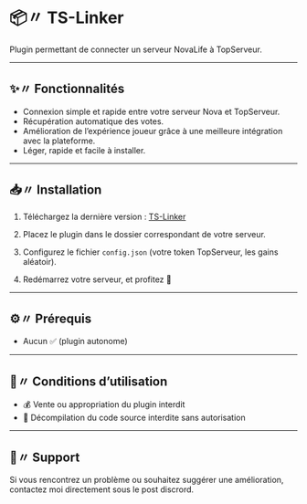 # 📦〃 TS-Linker

Plugin permettant de connecter un serveur NovaLife à TopServeur.

---

## ✨〃 Fonctionnalités
- Connexion simple et rapide entre votre serveur Nova et TopServeur.
- Récupération automatique des votes.
- Amélioration de l’expérience joueur grâce à une meilleure intégration avec la plateforme.
- Léger, rapide et facile à installer.

---

## 📥〃 Installation
1. Téléchargez la dernière version : [TS-Linker](https://github.com/bluo74/TS-Linker/releases/tag/v1.0.0)

2. Placez le plugin dans le dossier correspondant de votre serveur.

4. Configurez le fichier `config.json` (votre token TopServeur, les gains aléatoir).

5. Redémarrez votre serveur, et profitez 🎉

---

## ⚙️〃 Prérequis
- Aucun ✅ (plugin autonome)  

---

## 📜〃 Conditions d’utilisation
- 💰 Vente ou appropriation du plugin interdit
- 🚫 Décompilation du code source interdite sans autorisation


---


## 🤝〃 Support
Si vous rencontrez un problème ou souhaitez suggérer une amélioration, contactez moi directement sous le post discrord.  
